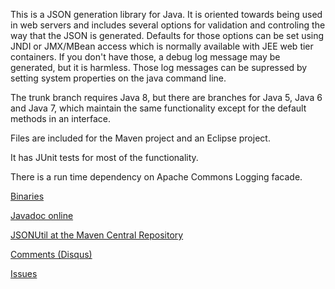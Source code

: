 
This is a JSON generation library for Java.  It is oriented towards being
used in web servers and includes several options for validation and
controling the way that the JSON is generated.  Defaults for those options
can be set using JNDI or JMX/MBean access which is normally available with
JEE web tier containers.  If you don't have those, a debug log message
may be generated, but it is harmless.  Those log messages can be supressed
by setting system properties on the java command line.

The trunk branch requires Java 8, but there are branches for Java 5,
Java 6 and Java 7, which maintain the same functionality except for
the default methods in an interface.

Files are included for the Maven project and an Eclipse project.

It has JUnit tests for most of the functionality.

There is a run time dependency on Apache Commons Logging facade.

[Binaries](https://github.com/billdavidson/JSONUtil/releases)

[Javadoc online](http://kopitubruk.org/JSONUtil/javadoc)

[JSONUtil at the Maven Central Repository](http://search.maven.org/#search%7Cga%7C1%7Cg%3A%22org.kopitubruk.util%22%20AND%20a%3A%22JSONUtil%22)

[Comments (Disqus)](http://kopitubruk.org/JSONUtil/)

[Issues](https://github.com/billdavidson/JSONUtil/issues)
